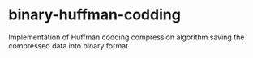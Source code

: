 # binary-huffman-codding
Implementation of Huffman codding compression algorithm saving the compressed data into binary format.
